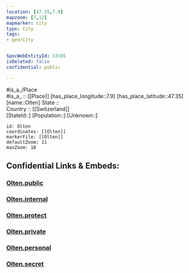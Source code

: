 ```yaml
---
location: [47.35,7.9] 
mapzoom: [7,12] 
mapmarker: city 
type: City
tags:
- geo/City


SpocWebEntityId: 33105
isDeleted: false
confidential: public

---
```

#is_a_/Place  
#is_a_ :: [[Place]] 
[has_place_longitude::7.9] 
[has_place_latitude::47.35] 
[name::Olten] 
State ::  
Country :: [[Switzerland]]  
[StateId::] 
[Population::] 
[Unknown::] 


```leaflet
id: Olten
coordinates: [[Olten]] 
markerFile: [[Olten]] 
defaultZoom: 11 
maxZoom: 18
```


## Confidential Links & Embeds: 

### [Olten.public](/_public/\Earth\Continent\Europe\Europe~Central\Switzerland\Switzerland~Cantons\Solothurn\CityOlten.public.md) 

### [Olten.internal](/_internal/\Earth\Continent\Europe\Europe~Central\Switzerland\Switzerland~Cantons\Solothurn\CityOlten.internal.md) 

### [Olten.protect](/_protect/\Earth\Continent\Europe\Europe~Central\Switzerland\Switzerland~Cantons\Solothurn\CityOlten.protect.md) 

### [Olten.private](/_private/\Earth\Continent\Europe\Europe~Central\Switzerland\Switzerland~Cantons\Solothurn\CityOlten.private.md) 

### [Olten.personal](/_personal/\Earth\Continent\Europe\Europe~Central\Switzerland\Switzerland~Cantons\Solothurn\CityOlten.personal.md) 

### [Olten.secret](/_secret/\Earth\Continent\Europe\Europe~Central\Switzerland\Switzerland~Cantons\Solothurn\CityOlten.secret.md)

